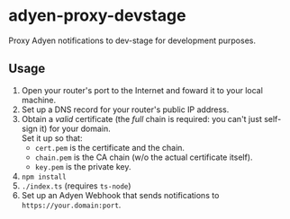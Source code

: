 # adyen-proxy-devstage

Proxy Adyen notifications to dev-stage for development purposes.

## Usage

1. Open your router's port to the Internet and foward it to your local machine.
2. Set up a DNS record for your router's public IP address.
3. Obtain a _valid_ certificate (the _full_ chain is required: you can't just self-sign it) for your domain.  
   Set it up so that:
   - `cert.pem` is the certificate and the chain.
   - `chain.pem` is the CA chain (w/o the actual certificate itself).
   - `key.pem` is the private key.
4. `npm install`
5. `./index.ts` (requires `ts-node`)
6. Set up an Adyen Webhook that sends notifications to `https://your.domain:port`.
